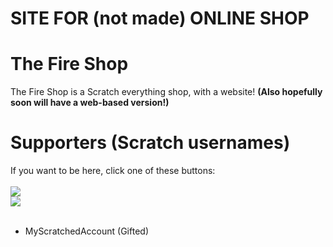 # SITE FOR (not made) ONLINE SHOP

# The Fire Shop

The Fire Shop is a Scratch everything shop, with a website!
**(Also hopefully soon will have a web-based version!)**

# Supporters (Scratch usernames)
If you want to be here, click one of these buttons:<br>
<br>
<a href="https://www.buymeacoffee.com/FSTom"><img src="https://img.buymeacoffee.com/button-api/?text=Donate to --Tom&emoji=🔥&slug=FSTom&button_colour=ff8800&font_colour=000000&font_family=Cookie&outline_colour=000000&coffee_colour=FFDD00" /></a><br>
<a href="https://www.buymeacoffee.com/myscracc"><img src="https://img.buymeacoffee.com/button-api/?text=Donate to MyScratchedAccount&emoji=🔥&slug=myscracc&button_colour=ff8800&font_colour=000000&font_family=Cookie&outline_colour=000000&coffee_colour=FFDD00" /></a><br>
<br>
- MyScratchedAccount (Gifted)
